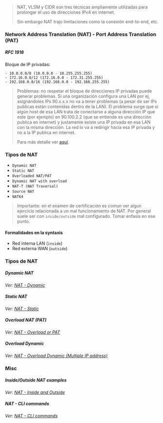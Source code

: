> NAT, VLSM y CIDR son tres técnicas ampliamente utilizadas para prolongar el uso de direcciones IPv4 en internet.
> 
> Sin embargo NAT trajo limitaciones como la conexión end-to-end, etc.

### Network Address Translation (NAT) - Port Address Translation (PAT)

##### RFC 1918
Bloque de IP privadas:
```
- 10.0.0.0/8 (10.0.0.0 - 10.255.255.255)
- 172.16.0.0/12 (172.16.0.0 - 172.31.255.255)
- 192.168.0.0/16 (192.168.0.0 - 192.168.255.255)
```

> Problemas: no respetar el bloque de direcciones IP privadas puede generar problemas.
> Si una organización configura una LAN por ej, asignándoles IPs 90.x.x.x no va a tener problemas (a pesar de ser IPs publicas están contenidas dentro de la LAN). El problema surge que si algún host de esa LAN trata de conectarse a alguna dirección IP que este (por ejemplo) en 90.100.2.2 (que se entiende es una dirección publica en internet) y justamente existe una IP privada en esa LAN con la misma dirección. La red lo va a redirigir hacia esa IP privada y no a la IP publica en internet. 
> 
> Para más detalle ver [aqui](https://youtu.be/wwCaEkwu0y0?list=PL2A7l6PiV52esSwosIAO86zf0RGe2pjTZ).


### Tipos de NAT
- `Dynamic NAT`
- `Static NAT`
- `Overloaded NAT/PAT`
- `Dynamic NAT with overload`
- `NAT-T (NAT Traversal)`
- `Source NAT`
- `NAT64`


> Importante: en el examen de certificación es comun ver algun ejercicio relacionada a un mal funcionamiento de NAT. Por general suele ser con `inside/outside` mal configurado. Tomar enfasis en ese punto.


#### Formalidades en la syntaxis
- Red interna LAN (`inside`)
- Red externa WAN (`outside`)
### Tipos de NAT
##### Dynamic NAT
_Ver: [NAT - Dynamic](NAT%20-%20Dynamic.md)_
##### Static NAT
_Ver: [NAT - Static](NAT%20-%20Static.md)_
##### Overload NAT (PAT)
_Ver: [NAT - Overload or PAT](NAT%20-%20Overload%20or%20PAT.md)_
##### Overload Dynamic
_Ver: [NAT - Overload Dynamic (Multiple IP address)](NAT%20-%20Overload%20Dynamic%20(Multiple%20IP%20address).md)_

### Misc
##### Inside/Outside NAT examples
_Ver: [NAT - Inside and Outside](NAT%20-%20Inside%20and%20Outside.md)_
##### NAT - CLI commands
_Ver: [NAT  - CLI commands](NAT%20%20-%20CLI%20commands.md)_
